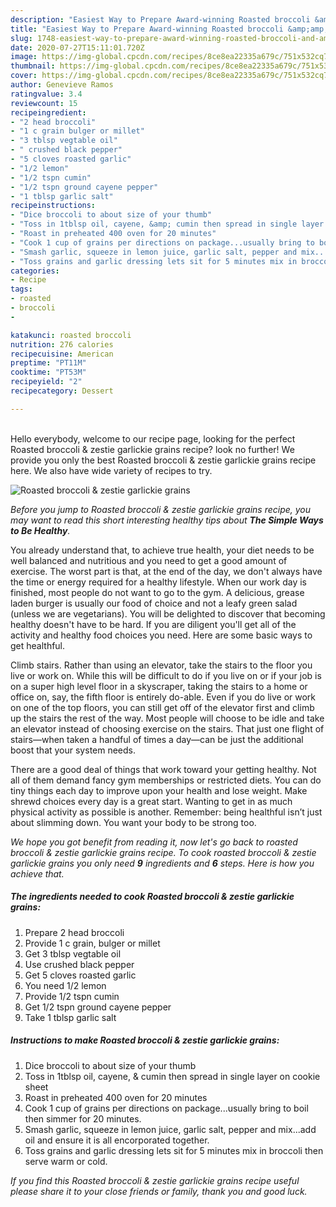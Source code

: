 ```yaml
---
description: "Easiest Way to Prepare Award-winning Roasted broccoli &amp;amp; zestie garlickie grains"
title: "Easiest Way to Prepare Award-winning Roasted broccoli &amp;amp; zestie garlickie grains"
slug: 1748-easiest-way-to-prepare-award-winning-roasted-broccoli-and-amp-zestie-garlickie-grains
date: 2020-07-27T15:11:01.720Z
image: https://img-global.cpcdn.com/recipes/8ce8ea22335a679c/751x532cq70/roasted-broccoli-zestie-garlickie-grains-recipe-main-photo.jpg
thumbnail: https://img-global.cpcdn.com/recipes/8ce8ea22335a679c/751x532cq70/roasted-broccoli-zestie-garlickie-grains-recipe-main-photo.jpg
cover: https://img-global.cpcdn.com/recipes/8ce8ea22335a679c/751x532cq70/roasted-broccoli-zestie-garlickie-grains-recipe-main-photo.jpg
author: Genevieve Ramos
ratingvalue: 3.4
reviewcount: 15
recipeingredient:
- "2 head broccoli"
- "1 c grain bulger or millet"
- "3 tblsp vegtable oil"
- " crushed black pepper"
- "5 cloves roasted garlic"
- "1/2 lemon"
- "1/2 tspn cumin"
- "1/2 tspn ground cayene pepper"
- "1 tblsp garlic salt"
recipeinstructions:
- "Dice broccoli to about size of your thumb"
- "Toss in 1tblsp oil, cayene, &amp; cumin then spread in single layer on cookie sheet"
- "Roast in preheated 400 oven for 20 minutes"
- "Cook 1 cup of grains per directions on package...usually bring to boil then simmer for 20 minutes."
- "Smash garlic, squeeze in lemon juice, garlic salt, pepper and mix...add oil and ensure it is all encorporated together."
- "Toss grains and garlic dressing lets sit for 5 minutes mix in broccoli then serve warm or cold."
categories:
- Recipe
tags:
- roasted
- broccoli
- 

katakunci: roasted broccoli  
nutrition: 276 calories
recipecuisine: American
preptime: "PT11M"
cooktime: "PT53M"
recipeyield: "2"
recipecategory: Dessert

---
```

<br>
Hello everybody, welcome to our recipe page, looking for the perfect Roasted broccoli &amp; zestie garlickie grains recipe? look no further! We provide you only the best Roasted broccoli &amp; zestie garlickie grains recipe here. We also have wide variety of recipes to try.
<br>


![Roasted broccoli &amp; zestie garlickie grains](https://img-global.cpcdn.com/recipes/8ce8ea22335a679c/751x532cq70/roasted-broccoli-zestie-garlickie-grains-recipe-main-photo.jpg)

<i>Before you jump to Roasted broccoli &amp; zestie garlickie grains recipe, you may want to read this short interesting healthy tips about <strong>The Simple Ways to Be Healthy</strong>.</i>

You already understand that, to achieve true health, your diet needs to be well balanced and nutritious and you need to get a good amount of exercise. The worst part is that, at the end of the day, we don't always have the time or energy required for a healthy lifestyle. When our work day is finished, most people do not want to go to the gym. A delicious, grease laden burger is usually our food of choice and not a leafy green salad (unless we are vegetarians). You will be delighted to discover that becoming healthy doesn't have to be hard. If you are diligent you'll get all of the activity and healthy food choices you need. Here are some basic ways to get healthful.

Climb stairs. Rather than using an elevator, take the stairs to the floor you live or work on. While this will be difficult to do if you live on or if your job is on a super high level floor in a skyscraper, taking the stairs to a home or office on, say, the fifth floor is entirely do-able. Even if you do live or work on one of the top floors, you can still get off of the elevator first and climb up the stairs the rest of the way. Most people will choose to be idle and take an elevator instead of choosing exercise on the stairs. That just one flight of stairs—when taken a handful of times a day—can be just the additional boost that your system needs. 

There are a good deal of things that work toward your getting healthy. Not all of them demand fancy gym memberships or restricted diets. You can do tiny things each day to improve upon your health and lose weight. Make shrewd choices every day is a great start. Wanting to get in as much physical activity as possible is another. Remember: being healthful isn’t just about slimming down. You want your body to be strong too. 


<i>We hope you got benefit from reading it, now let's go back to roasted broccoli &amp; zestie garlickie grains recipe. To cook roasted broccoli &amp; zestie garlickie grains you only need <strong>9</strong> ingredients and <strong>6</strong> steps. Here is how you achieve that.
</i>

##### The ingredients needed to cook Roasted broccoli &amp; zestie garlickie grains:

1. Prepare 2 head broccoli
1. Provide 1 c grain, bulger or millet
1. Get 3 tblsp vegtable oil
1. Use  crushed black pepper
1. Get 5 cloves roasted garlic
1. You need 1/2 lemon
1. Provide 1/2 tspn cumin
1. Get 1/2 tspn ground cayene pepper
1. Take 1 tblsp garlic salt


##### Instructions to make Roasted broccoli &amp; zestie garlickie grains:

1. Dice broccoli to about size of your thumb
1. Toss in 1tblsp oil, cayene, &amp; cumin then spread in single layer on cookie sheet
1. Roast in preheated 400 oven for 20 minutes
1. Cook 1 cup of grains per directions on package...usually bring to boil then simmer for 20 minutes.
1. Smash garlic, squeeze in lemon juice, garlic salt, pepper and mix...add oil and ensure it is all encorporated together.
1. Toss grains and garlic dressing lets sit for 5 minutes mix in broccoli then serve warm or cold.


<i>If you find this Roasted broccoli &amp; zestie garlickie grains recipe useful please share it to your close friends or family, thank you and good luck.</i>
